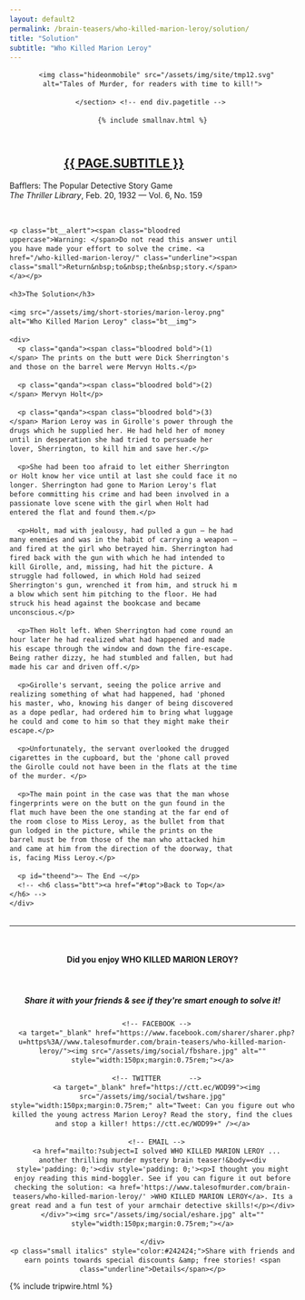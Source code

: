 ```yaml
---
layout: default2
permalink: /brain-teasers/who-killed-marion-leroy/solution/
title: "Solution"
subtitle: "Who Killed Marion Leroy"
---
```


<div class="{{ page.title }} brain-teasers">
  <header class="pagehead">
     <section class="pagetitle">
      
      <img class="hideonmobile" src="/assets/img/site/tmp12.svg" alt="Tales of Murder, for readers with time to kill!">
    
    </section> <!-- end div.pagetitle --> 
    
    {% include smallnav.html %}
    
  </header>
    
  <section class="container card__container story" style="width:800px;max-width:80%;">
    <h2 style="text-align:center;color:#8b0000;text-transform:uppercase;"><a href="/brain-teasers/death-by-gas/">{{ page.subtitle }}</a></h2>
    <p class="center" style="font-size:0.875rem;">Bafflers: The Popular Detective Story Game<br><em>The Thriller Library</em>, Feb. 20, 1932 &mdash; Vol. 6, No. 159</p>
    <br>
    
    <p class="bt__alert"><span class="bloodred uppercase">Warning: </span>Do not read this answer until you have made your effort to solve the crime. <a href="/who-killed-marion-leroy/" class="underline"><span class="small">Return&nbsp;to&nbsp;the&nbsp;story.</span></a></p>

    <h3>The Solution</h3>

    <img src="/assets/img/short-stories/marion-leroy.png" alt="Who Killed Marion Leroy" class="bt__img">

    <div>
      <p class="qanda"><span class="bloodred bold">(1)</span> The prints on the butt were Dick Sherrington's and those on the barrel were Mervyn Holts.</p>

      <p class="qanda"><span class="bloodred bold">(2)</span> Mervyn Holt</p>

      <p class="qanda"><span class="bloodred bold">(3)</span> Marion Leroy was in Girolle's power through the drugs which he supplied her. He had held her of money until in desperation she had tried to persuade her lover, Sherrington, to kill him and save her.</p>

      <p>She had been too afraid to let either Sherrington or Holt know her vice until at last she could face it no longer. Sherrington had gone to Marion Leroy's flat before committing his crime and had been involved in a passionate love scene with the girl when Holt had entered the flat and found them.</p>

      <p>Holt, mad with jealousy, had pulled a gun – he had many enemies and was in the habit of carrying a weapon – and fired at the girl who betrayed him. Sherrington had fired back with the gun with which he had intended to kill Girolle, and, missing, had hit the picture. A struggle had followed, in which Hold had seized Sherrington's gun, wrenched it from him, and struck hi m a blow which sent him pitching to the floor. He had struck his head against the bookcase and became unconscious.</p>

      <p>Then Holt left. When Sherrington had come round an hour later he had realized what had happened and made his escape through the window and down the fire-escape. Being rather dizzy, he had stumbled and fallen, but had made his car and driven off.</p>

      <p>Girolle's servant, seeing the police arrive and realizing something of what had happened, had 'phoned his master, who, knowing his danger of being discovered as a dope pedlar, had ordered him to bring what luggage he could and come to him so that they might make their escape.</p>

      <p>Unfortunately, the servant overlooked the drugged cigarettes in the cupboard, but the 'phone call proved the Girolle could not have been in the flats at the time of the murder. </p>

      <p>The main point in the case was that the man whose fingerprints were on the butt on the gun found in the flat much have been the one standing at the far end of the room close to Miss Leroy, as the bullet from that gun lodged in the picture, while the prints on the barrel must be from those of the man who attacked him and came at him from the direction of the doorway, that is, facing Miss Leroy.</p>

      <p id="theend">~ The End ~</p>
      <!-- <h6 class="btt"><a href="#top">Back to Top</a></h6> -->
    </div>

  </section>

  <section class="shareby bloodred" style="margin-top:2rem;text-align:center;">
    <hr style="border-color:#8b0000;">
    <br>
    <h4>Did you enjoy WHO KILLED MARION&nbsp;LEROY?</h4>
    <br>
    <h5>Share it with your friends &amp; see if they're smart&nbsp;enough&nbsp;to&nbsp;solve&nbsp;it!</h5>
    <div class="shareby__imgs">
      
      <!-- FACEBOOK -->
      <a target="_blank" href="https://www.facebook.com/sharer/sharer.php?u=https%3A//www.talesofmurder.com/brain-teasers/who-killed-marion-leroy/"><img src="/assets/img/social/fbshare.jpg" alt="" style="width:150px;margin:0.75rem;"></a>

      <!-- TWITTER       -->
      <a target="_blank" href="https://ctt.ec/WOD99"><img src="/assets/img/social/twshare.jpg" style="width:150px;margin:0.75rem;" alt="Tweet: Can you figure out who killed the young actress Marion Leroy? Read the story, find the clues and stop a killer! https://ctt.ec/WOD99+" /></a>

      <!-- EMAIL -->
      <a href="mailto:?subject=I solved WHO KILLED MARION LEROY ... another thrilling murder mystery brain teaser!&body=<div style='padding: 0;'><div style='padding: 0;'><p>I thought you might enjoy reading this mind-boggler. See if you can figure it out before checking the solution: <a href='https://www.talesofmurder.com/brain-teasers/who-killed-marion-leroy/' >WHO KILLED MARION LEROY</a>. Its a great read and a fun test of your armchair detective skills!</p></div></div>"><img src="/assets/img/social/eshare.jpg" alt="" style="width:150px;margin:0.75rem;"></a>

    </div>
    <p class="small italics" style="color:#242424;">Share with friends and earn points towards special discounts &amp; free stories! <span class="underline">Details</span></p>
  </section>

  {% include tripwire.html %}

</div>